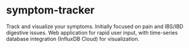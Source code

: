 # symptom-tracker
Track and visualize your symptoms.  Initially focused on pain and IBS/IBD digestive issues.  Web application for rapid user input, with time-series database integration (InfluxDB Cloud) for visualization.
